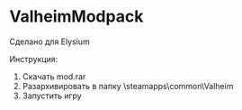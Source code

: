 # ValheimModpack
Сделано для Elysium


Инструкция:

1. Скачать mod.rar
2. Разархивировать в папку \steamapps\common\Valheim
3. Запустить игру
